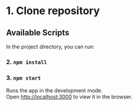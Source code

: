 # 1. Clone repository

## Available Scripts

In the project directory, you can run:

### 2. `npm install`
### 3. `npm start`

Runs the app in the development mode.\
Open [http://localhost:3000](http://localhost:3000) to view it in the browser.

